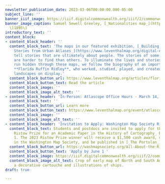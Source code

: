 ```yaml
---
newsletter_publication_date: 2023-03-06T00:00:00.000-05:00
subject_line: ''
banner_iiif_image: https://iiif.digitalcommonwealth.org/iiif/2/commonwealth:3f463609g/68,98,6250,3908/2000,/0/default.jpg
banner_image_caption: Samuel Sewell Greeley, [_Nationalities map_](https://collections.leventhalmap.org/search/commonwealth:3f4636086)
  \[1895\]
introductory_text: ''
content_block:
- content_block_header: ''
  content_block_text: 'The maps in our featured exhibition, [_Building Blocks: Boston
    Stories from Urban Atlases_](https://www.leventhalmap.org/digital-exhibitions/building-blocks/),
    tell stories that are ultimately about people. The stories of some people, however,
    are harder to find than others. To illuminate the lives and stories that sometimes
    run hidden through these maps, we follow the biography of an important Black Bostonian,
    **Florida Ruffin Ridley**, who worked, studied, played, and created within the
    landscapes on display.'
  content_block_button_url: https://www.leventhalmap.org/articles/florida-ruffin-ridley/
  content_block_button_text: Read the article
  content_block_image: ''
  content_block_image_alt_text: ''
- content_block_header: 'In-Person: Atlascope Office Hours · March 14, 2:00pm ET'
  content_block_text: ''
  content_block_button_url: Learn more
  content_block_button_text: https://www.leventhalmap.org/event/atlascope-office-hours/
  content_block_image: ''
  content_block_image_alt_text: ''
- content_block_header: 'Invitation to Apply: Washington Map Society Ristow Prize'
  content_block_text: Students and postdocs are invited to apply for the _Walter W.
    Ristow Prize for an Academic Paper in the History of Cartography_ before June
    1. The 2023 Ristow Prize winner will receive a $1,500 cash award, one-year membership
    in the Washington Map Society, and be published in [_The Portolan_](https://washmapsociety.org/about-the-portolan).
  content_block_button_url: https://washmapsociety.org/All-About-the-Ristow-Prize
  content_block_button_text: 'Apply by June 1 '
  content_block_image: https://iiif.digitalcommonwealth.org/iiif/2/commonwealth:3f462s370/1225,870,6776,5857/2000,/0/default.jpg
  content_block_image_alt_text: Crop of early map of North and South America, featuring
    a decorative cartouche and illustrations of ships.
draft: true

---
```


